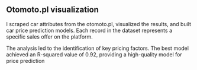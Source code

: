 ## Otomoto.pl visualization

I scraped car attributes from the otomoto.pl, visualized the results, and built car price prediction models. Each record in the dataset represents a specific sales offer on the platform. <br>

The analysis led to the identification of key pricing factors. The best model achieved an R-squared value of 0.92, providing a high-quality model for price prediction <br>
